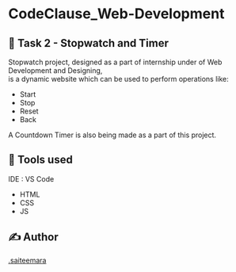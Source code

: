 # CodeClause_Web-Development
<h2>📖 Task 2 - Stopwatch and Timer</h2>
<p>Stopwatch project, designed as a part of internship under of Web Development and Designing,</br>
  is a dynamic website which can be used to perform operations like:</p>
<ul>
  <li>Start</li>
  <li>Stop</li>
  <li>Reset</li>
  <li>Back</li>
</ul>

<p>A Countdown Timer is also being made as a part of this project.</p>
<h2>📓 Tools used </h2>
<p>IDE : VS Code</p>
<ul>
  <li>HTML</li>
  <li>CSS</li>
  <li>JS</li>
</ul>

<h2>✍ Author</h2>
   <a href="">.saiteemara</a>
